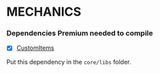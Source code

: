 # MECHANICS

### Dependencies Premium needed to compile
- [x] [CustomItems](https://www.spigotmc.org/resources/63848/)

Put this dependency in the `core/libs` folder.